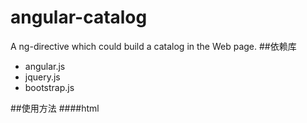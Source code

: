 # angular-catalog
A ng-directive which could build a catalog in the Web page.
##依赖库
* angular.js
* jquery.js
* bootstrap.js

##使用方法
####html 

    <div ng-app="catalogApp">
      <div ng-controller="catalogCtrl">
        <catalog data="catalogDatas" click="clickFun()"></catalog>
      </div>
    </div>  

